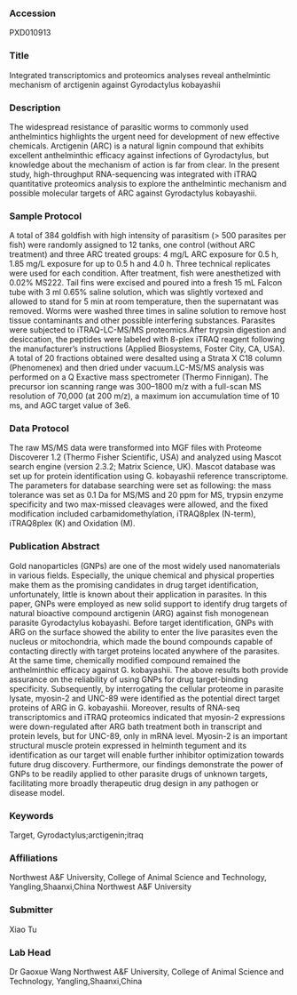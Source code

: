 ### Accession
PXD010913

### Title
Integrated transcriptomics and proteomics analyses reveal anthelmintic mechanism of arctigenin against Gyrodactylus kobayashii

### Description
The widespread resistance of parasitic worms to commonly used anthelmintics highlights the urgent need for development of new effective chemicals. Arctigenin (ARC) is a natural lignin compound that exhibits excellent anthelminthic efficacy against infections of Gyrodactylus, but knowledge about the mechanism of action is far from clear. In the present study, high-throughput RNA-sequencing was integrated with iTRAQ quantitative proteomics analysis to explore the anthelmintic mechanism and possible molecular targets of ARC against Gyrodactylus kobayashii.

### Sample Protocol
A total of 384 goldfish with high intensity of parasitism (> 500 parasites per fish) were randomly assigned to 12 tanks, one control (without ARC treatment) and three ARC treated groups: 4 mg/L ARC exposure for 0.5 h, 1.85 mg/L exposure for up to 0.5 h and 4.0 h.  Three technical replicates were used for each condition. After treatment, fish were anesthetized with 0.02% MS222. Tail fins were excised and poured into a fresh 15 mL Falcon tube with 3 ml 0.65% saline solution, which was slightly vortexed and allowed to stand for 5 min at room temperature, then the supernatant was removed. Worms were washed three times in saline solution to remove host tissue contaminants and other possible interfering substances. Parasites were subjected to iTRAQ-LC-MS/MS proteomics.After trypsin digestion and desiccation, the peptides were labeled with 8-plex iTRAQ reagent following the manufacturer’s instructions (Applied Biosystems, Foster City, CA, USA). A total of 20 fractions obtained were desalted using a Strata X C18 column (Phenomenex) and then dried under vacuum.LC-MS/MS analysis was performed on a Q Exactive mass spectrometer (Thermo Finnigan). The precursor ion scanning range was 300–1800 m/z with a full-scan MS resolution of 70,000 (at 200 m/z), a maximum ion accumulation time of 10 ms, and AGC target value of 3e6.

### Data Protocol
The raw MS/MS data were transformed into MGF files with Proteome Discoverer 1.2 (Thermo Fisher Scientific, USA) and analyzed using Mascot search engine (version 2.3.2; Matrix Science, UK). Mascot database was set up for protein identification using G. kobayashii reference transcriptome. The parameters for database searching were set as following: the mass tolerance was set as 0.1 Da for MS/MS and 20 ppm for MS, trypsin enzyme specificity and two max-missed cleavages were allowed, and the fixed modification included carbamidomethylation, iTRAQ8plex (N-term), iTRAQ8plex (K) and Oxidation (M).

### Publication Abstract
Gold nanoparticles (GNPs) are one of the most widely used nanomaterials in various fields. Especially, the unique chemical and physical properties make them as the promising candidates in drug target identification, unfortunately, little is known about their application in parasites. In this paper, GNPs were employed as new solid support to identify drug targets of natural bioactive compound arctigenin (ARG) against fish monogenean parasite Gyrodactylus kobayashi. Before target identification, GNPs with ARG on the surface showed the ability to enter the live parasites even the nucleus or mitochondria, which made the bound compounds capable of contacting directly with target proteins located anywhere of the parasites. At the same time, chemically modified compound remained the anthelminthic efficacy against G. kobayashii. The above results both provide assurance on the reliability of using GNPs for drug target-binding specificity. Subsequently, by interrogating the cellular proteome in parasite lysate, myosin-2 and UNC-89 were identified as the potential direct target proteins of ARG in G. kobayashii. Moreover, results of RNA-seq transcriptomics and iTRAQ proteomics indicated that myosin-2 expressions were down-regulated after ARG bath treatment both in transcript and protein levels, but for UNC-89, only in mRNA level. Myosin-2 is an important structural muscle protein expressed in helminth tegument and its identification as our target will enable further inhibitor optimization towards future drug discovery. Furthermore, our findings demonstrate the power of GNPs to be readily applied to other parasite drugs of unknown targets, facilitating more broadly therapeutic drug design in any pathogen or disease model.

### Keywords
Target, Gyrodactylus;arctigenin;itraq

### Affiliations
Northwest A&F University, College of Animal Science and Technology, Yangling,Shaanxi,China
Northwest A&F University

### Submitter
Xiao Tu

### Lab Head
Dr Gaoxue Wang
Northwest A&F University, College of Animal Science and Technology, Yangling,Shaanxi,China


